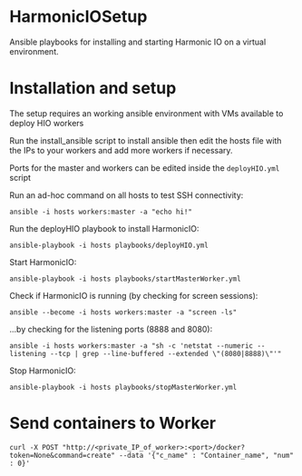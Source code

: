 # HarmonicIOSetup
Ansible playbooks for installing and starting Harmonic IO on a virtual environment.

# Installation and setup

The setup requires an working ansible environment with VMs available to deploy HIO workers 

Run the install_ansible script to install ansible then edit the hosts file with the IPs to your workers and add more workers if necessary.

Ports for the master and workers can be edited inside the `deployHIO.yml` script


Run an ad-hoc command on all hosts to test SSH connectivity:
```
ansible -i hosts workers:master -a "echo hi!"
```

Run the deployHIO playbook to install HarmonicIO:
```
ansible-playbook -i hosts playbooks/deployHIO.yml
```

Start HarmonicIO:
```
ansible-playbook -i hosts playbooks/startMasterWorker.yml
```

Check if HarmonicIO is running (by checking for screen sessions):
```
ansible --become -i hosts workers:master -a "screen -ls"
```

...by checking for the listening ports (8888 and 8080):
```
ansible -i hosts workers:master -a "sh -c 'netstat --numeric --listening --tcp | grep --line-buffered --extended \"(8080|8888)\"'"
```

Stop HarmonicIO:
```
ansible-playbook -i hosts playbooks/stopMasterWorker.yml
```


# Send containers to Worker

```
curl -X POST "http://<private_IP_of_worker>:<port>/docker?token=None&command=create" --data '{"c_name" : "Container_name", "num" : 0}'
```
